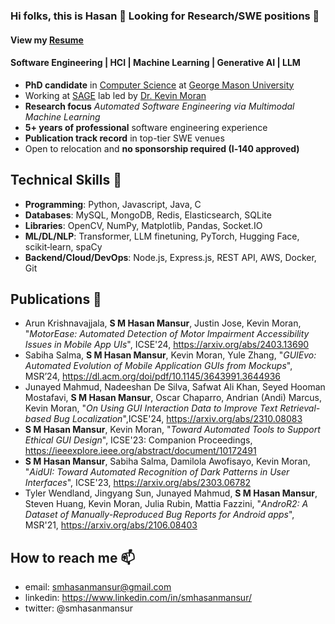 <!--
**hasanmansur/hasanmansur** is a ✨ _special_ ✨ repository because its `README.md` (this file) appears on your GitHub profile.
-->
### Hi folks, this is Hasan  👋 Looking for Research/SWE positions 👋 
#### View my [Resume](https://smhasanmansur.netlify.app/uploads/resume.pdf)

#### Software Engineering | HCI | Machine Learning | Generative AI | LLM
- **PhD candidate** in [Computer Science](https://cs.gmu.edu/) at [George Mason University](https://www.gmu.edu/)
- Working at [SAGE](https://sagelab.io/) lab led by [Dr. Kevin Moran](https://www.kpmoran.com/)
- **Research focus** *Automated Software Engineering via Multimodal Machine Learning*
- **5+ years of professional** software engineering experience
- **Publication track record** in top-tier SWE venues
- Open to relocation and **no sponsorship required (I‐140 approved)**

<!--
- Conversant with building RESTful application backend with Node.js/Express.js in a microservices architecture
- Competent in MySQL, MongoDB, Redis, Elasticsearch, Docker
- Familiar with standard development practices like Version Control, TDD & Cloud technologies (AWS)
- Passionate about building deep learning models. Good working knowledge with PyTorch, OpenCV, NumPy, pandas, spaCy
-->

## Technical Skills 🔭
- **Programming**: Python, Javascript, Java, C
- **Databases**: MySQL, MongoDB, Redis, Elasticsearch, SQLite
- **Libraries**: OpenCV, NumPy, Matplotlib, Pandas, Socket.IO
- **ML/DL/NLP**: Transformer, LLM finetuning, PyTorch, Hugging Face, scikit‐learn, spaCy
- **Backend/Cloud/DevOps**: Node.js, Express.js, REST API, AWS, Docker, Git

## Publications 🔭
- Arun Krishnavajjala, **S M Hasan Mansur**, Justin Jose, Kevin Moran, "_MotorEase: Automated Detection of Motor Impairment Accessibility Issues in Mobile App UIs_", ICSE'24, https://arxiv.org/abs/2403.13690
- Sabiha Salma, **S M Hasan Mansur**, Kevin Moran, Yule Zhang, "_GUIEvo: Automated Evolution of Mobile Application GUIs from Mockups_", MSR’24, https://dl.acm.org/doi/pdf/10.1145/3643991.3644936
- Junayed Mahmud, Nadeeshan De Silva, Safwat Ali Khan, Seyed Hooman Mostafavi, **S M Hasan Mansur**, Oscar Chaparro, Andrian (Andi) Marcus, Kevin Moran, "_On Using GUI Interaction Data to Improve Text Retrieval-based Bug Localization_",ICSE'24, https://arxiv.org/abs/2310.08083
- **S M Hasan Mansur**, Kevin Moran, "_Toward Automated Tools to Support Ethical GUI Design_", ICSE'23: Companion Proceedings, https://ieeexplore.ieee.org/abstract/document/10172491
- **S M Hasan Mansur**, Sabiha Salma, Damilola Awofisayo, Kevin Moran, "_AidUI: Toward Automated Recognition of Dark Patterns in User Interfaces_", ICSE'23, https://arxiv.org/abs/2303.06782
- Tyler Wendland, Jingyang Sun, Junayed Mahmud, **S M Hasan Mansur**, Steven Huang, Kevin Moran, Julia Rubin, Mattia Fazzini, "_AndroR2: A Dataset of Manually-Reproduced Bug Reports for Android apps_", MSR'21, https://arxiv.org/abs/2106.08403

<!-- ## What I am up to right now 🔭 
- I am working on a research project **AidUI** - a novel automated approach for detecting deceptive
UI designs to protect users from designs with malicious intent, and guide the developers in complying with the ethical design principles -->

<!-- ## What I’m currently learning 🌱
- I am exploring, learning & trying to get a solid foundation in the domain of Deep Learning.  Currently, I am reading the online book [Dive into Deep Learning](https://d2l.ai/index.html). -->

<!-- Currently I am doing the Udemy course [PyTorch for Deep Learning](https://www.udemy.com/course/pytorch-for-deep-learning-with-python-bootcamp/). In parallel, -->
<!-- 
- To get myself better in the Software Architecture domain, I am currently reading the book **Microservices: From Design to Deployment** *by Chris Richardson
with Floyd Smith* -->

## How to reach me 📫
- email: smhasanmansur@gmail.com
- linkedin: https://www.linkedin.com/in/smhasanmansur/
- twitter: @smhasanmansur

<!--
Here are some ideas to get you started:
- 👯 I’m looking to collaborate on ...
- 🤔 I’m looking for help with ...
- 💬 Ask me about ...
- 😄 Pronouns: ...
- ⚡ Fun fact: ...
-->
